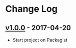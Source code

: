 # Change Log

## [v1.0.0](https://github.com/bvanhoekelen/terminal-style/tree/v0.0.1) - 2017-04-20
- Start project on Packagist